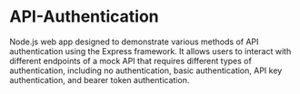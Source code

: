 # API-Authentication
Node.js web app designed to demonstrate various methods of API authentication using the Express framework. It allows users to interact with different endpoints of a mock API that requires different types of authentication, including no authentication, basic authentication, API key authentication, and bearer token authentication. 
